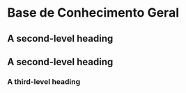 # ﻿Base de Conhecimento Geral


## A second-level heading


## A second-level heading

### A third-level heading


